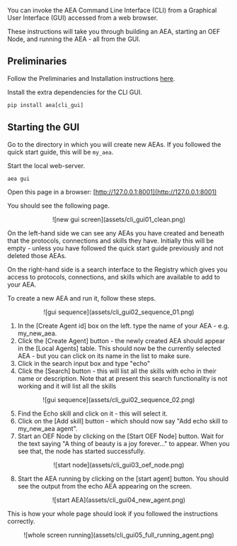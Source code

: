 You can invoke the AEA Command Line Interface (CLI) from a Graphical User Interface (GUI) accessed from a web browser.

These instructions will take you through building an AEA, starting an OEF Node, and running the AEA - all from the GUI.

## Preliminaries

Follow the Preliminaries and Installation instructions <a href="../quickstart" target=_blank>here</a>.

Install the extra dependencies for the CLI GUI.

```python
pip install aea[cli_gui]
```


## Starting the GUI
Go to the directory in which you will create new AEAs. If you followed the quick start guide, this will be `my_aea`.

Start the local web-server.
``` bash
aea gui
```
Open this page in a browser: [http://127.0.0.1:8001](http://127.0.0.1:8001)

You should see the following page.

<center>![new gui screen](assets/cli_gui01_clean.png)</center>

On the left-hand side we can see any AEAs you have created and beneath that the protocols, connections and skills they have. Initially this will be empty - unless you have followed the quick start guide previously and not deleted those AEAs.

On the right-hand side is a search interface to the Registry which gives you access to protocols, connections, and skills which are available to add to your AEA.

To create a new AEA and run it, follow these steps.
<center>![gui sequence](assets/cli_gui02_sequence_01.png)</center>

1. In the [Create Agent id] box on the left. type the name of your AEA - e.g. my_new_aea. 
2. Click the [Create Agent] button - the newly created AEA should appear in the [Local Agents] table. This should now be the currently selected AEA - but you can click on its name in the list to make sure. 
3. Click in the search input box and type "echo"
4. Click the [Search] button - this will list all the skills with echo in their name or description. Note that at present this search functionality is not working and it will list all the skills
  
<center>![gui sequence](assets/cli_gui02_sequence_02.png)</center>

5. Find the Echo skill and click on it - this will select it.
6. Click on the [Add skill] button - which should now say "Add echo skill to my_new_aea agent".
7. Start an OEF Node by clicking on the [Start OEF Node] button. Wait for the text saying "A thing of beauty is a joy forever..." to appear. When you see that, the node has started successfully.

<center>![start node](assets/cli_gui03_oef_node.png)</center>

8. Start the AEA running by clicking on the [start agent] button. You should see the output from the echo AEA appearing on the screen.

<center>![start AEA](assets/cli_gui04_new_agent.png)</center>

This is how your whole page should look if you followed the instructions correctly.

<center>![whole screen running](assets/cli_gui05_full_running_agent.png)</center>


<br />

